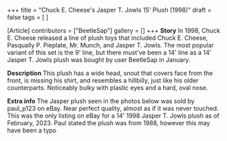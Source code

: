 +++
title = "Chuck E. Cheese's Jasper T. Jowls 15' Plush (1998)"
draft = false
tags = [ ]

[Article]
contributors = ["BeetleSap"]
gallery = []
+++
**Story**
     In 1998, Chuck E. Cheese released a line of plush toys that included Chuck E. Cheese, Pasqually P. Pieplate, Mr. Munch, and Jasper T. Jowls. The most popular variant of this set is 
     the 9' line, but there must've been a 14' line as a 14' Jasper T. Jowls plush was bought by user BeetleSap in January. 

**Description**
     This plush has a wide head, snout that covers face from the front, is missing his shirt, and resembles a hillbilly, just like his older counterparts. Noticeably bulky with plastic 
     eyes and a hard, oval nose.

**Extra info**
     The Jasper plush seen in the photos below was sold by paul_p123 on eBay. Near perfect quality, almost as if it was never touched. This was the only listing on eBay for a 14' 
     1998 Jasper T. Jowls plush as of February, 2023. Paul stated the plush was from 1988, however this may have been a typo










